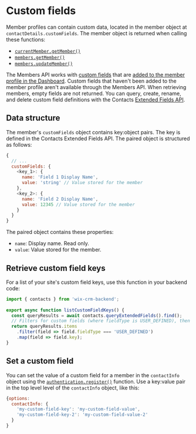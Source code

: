 # Custom fields
Member profiles can contain custom data,
located in the member object at `contactDetails.customFields`.
The member object is returned when calling these functions:

- [`currentMember.getMember()`](wix-members-backend/currentmember/getmember)
- [`members.getMember()`](wix-members-backend/members/getmember)
- [`members.updateMember()`](wix-members-backend/members/updatemember)
 
The Members API works with [custom fields](https://support.wix.com/en/article/adding-custom-fields-to-contacts) that are
[added to the member profile in the Dashboard](https://www.wix.com/my-account/site-selector/?buttonText=Select%20Site&title=Select%20a%20Site&autoSelectOnSingleSite=true&actionUrl=https:%2F%2Fwww.wix.com%2Fdashboard%2F%7B%7BmetaSiteId%7D%7D%2Fmembers-account).
Custom fields that haven't been added to the member profile
aren't available through the Members API.
When retrieving members, empty fields are not returned.
You can query, create, rename, and delete custom field definitions with the Contacts
[Extended Fields API](wix-crm-backend/contacts/introduction#about-extended-fields).

## Data structure
The member's `customFields` object contains key:object pairs.
The key is defined in the Contacts Extended Fields API.
The paired object is structured as follows:

```js
{
  // ...
  customFields: {
    <key_1>: {
      name: 'Field 1 Display Name',
      value: 'string' // Value stored for the member
    },
    <key_2>: {
      name: 'Field 2 Display Name',
      value: 12345 // Value stored for the member
    }
  }
}
```

The paired object contains these properties:
 
- `name`: Display name. Read only.
- `value`: Value stored for the member.

## Retrieve custom field keys
For a list of your site's custom field keys, use this function in your backend code:

```js
import { contacts } from 'wix-crm-backend';
 
export async function listCustomFieldKeys() {
  const queryResults = await contacts.queryExtendedFields().find();
  // Filters for custom fields (where fieldType is USER_DEFINED), then converts to an array of keys
  return queryResults.items
    .filter(field => field.fieldType === 'USER_DEFINED')
    .map(field => field.key);
}
```

## Set a custom field
You can set the value of a custom field for a member in the `contactInfo` object using the [`authentication.register()`](/authentication/register) function.
Use a key:value pair in the top level level of the `contactInfo` object, like this:

```js
{options:
  contactInfo: {
    'my-custom-field-key': 'my-custom-field-value',
    'my-custom-field-key-2': 'my-custom-field-value-2'
  }
}
```

